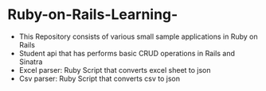 # Ruby-on-Rails-Learning-
- This Repository consists of various small sample applications in Ruby on Rails
-  Student api that has performs basic  CRUD operations in Rails and Sinatra
-  Excel parser: Ruby Script that converts excel sheet to json 
-  Csv parser: Ruby Script that converts csv to json

